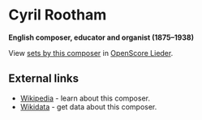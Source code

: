 
# Cyril Rootham

__English composer, educator and organist (1875–1938)__

View [sets by this composer] in [OpenScore Lieder].

[sets by this composer]: https://musescore.com/openscore-lieder-corpus/sets?order=title&text=Rootham,+Cyril
[OpenScore Lieder]: https://musescore.com/openscore-lieder-corpus

## External links

- [Wikipedia] - learn about this composer.
- [Wikidata] - get data about this composer.

[Wikipedia]: https://en.wikipedia.org/wiki/Cyril_Rootham
[Wikidata]: https://www.wikidata.org/wiki/Q323117
